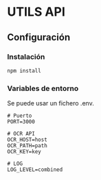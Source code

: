 # UTILS API

## Configuración

### Instalación

```bash
npm install
```

### Variables de entorno

Se puede usar un fichero .env.

```properties
# Puerto
PORT=3000

# OCR API
OCR_HOST=host
OCR_PATH=path
OCR_KEY=key

# LOG
LOG_LEVEL=combined
```
